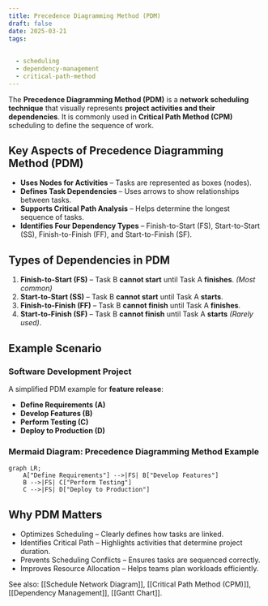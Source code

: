```yaml
---
title: Precedence Diagramming Method (PDM)
draft: false
date: 2025-03-21
tags:
  
  
  - scheduling
  - dependency-management
  - critical-path-method
---
```


The **Precedence Diagramming Method (PDM)** is a **network scheduling technique** that visually represents **project activities and their dependencies**. It is commonly used in **Critical Path Method (CPM)** scheduling to define the sequence of work.

## Key Aspects of Precedence Diagramming Method (PDM)
- **Uses Nodes for Activities** – Tasks are represented as boxes (nodes).
- **Defines Task Dependencies** – Uses arrows to show relationships between tasks.
- **Supports Critical Path Analysis** – Helps determine the longest sequence of tasks.
- **Identifies Four Dependency Types** – Finish-to-Start (FS), Start-to-Start (SS), Finish-to-Finish (FF), and Start-to-Finish (SF).

## Types of Dependencies in PDM
1. **Finish-to-Start (FS)** – Task B **cannot start** until Task A **finishes**. *(Most common)*
2. **Start-to-Start (SS)** – Task B **cannot start** until Task A **starts**.
3. **Finish-to-Finish (FF)** – Task B **cannot finish** until Task A **finishes**.
4. **Start-to-Finish (SF)** – Task B **cannot finish** until Task A **starts** *(Rarely used)*.

## Example Scenario

### **Software Development Project**
A simplified PDM example for **feature release**:
- **Define Requirements (A)**
- **Develop Features (B)**
- **Perform Testing (C)**
- **Deploy to Production (D)**

### **Mermaid Diagram: Precedence Diagramming Method Example**
```mermaid
graph LR;
    A["Define Requirements"] -->|FS| B["Develop Features"]
    B -->|FS| C["Perform Testing"]
    C -->|FS| D["Deploy to Production"]
```

## Why PDM Matters

- Optimizes Scheduling – Clearly defines how tasks are linked.
- Identifies Critical Path – Highlights activities that determine project duration.
- Prevents Scheduling Conflicts – Ensures tasks are sequenced correctly.
- Improves Resource Allocation – Helps teams plan workloads efficiently.

See also: [[Schedule Network Diagram]], [[Critical Path Method (CPM)]], [[Dependency Management]], [[Gantt Chart]].